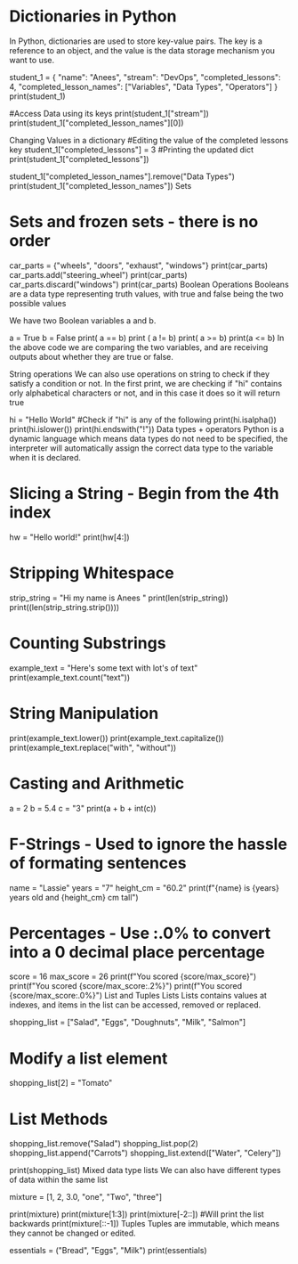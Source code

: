 # Dictionaries in Python
In Python, dictionaries are used to store key-value pairs. The key is a reference to an object, and the value is the data storage mechanism you want to use.

student_1 = {
    "name": "Anees",
    "stream": "DevOps",
    "completed_lessons": 4,
    "completed_lesson_names": ["Variables", "Data Types", "Operators"]
}
print(student_1)

#Access Data using its keys
print(student_1["stream"])
print(student_1["completed_lesson_names"][0])


Changing Values in a dictionary
#Editing the value of the completed lessons key
student_1["completed_lessons"] = 3
#Printing the updated dict
print(student_1["completed_lessons"])

student_1["completed_lesson_names"].remove("Data Types")
print(student_1["completed_lesson_names"])
Sets
# Sets and frozen sets - there is no order

car_parts = {"wheels", "doors", "exhaust", "windows"}
print(car_parts)
car_parts.add("steering_wheel")
print(car_parts)
car_parts.discard("windows")
print(car_parts)
Boolean Operations
Booleans are a data type representing truth values, with true and false being the two possible values

We have two Boolean variables a and b.

a = True
b = False
print( a == b)
print ( a != b)
print( a >= b)
print(a <= b)
In the above code we are comparing the two variables, and are receiving outputs about whether they are true or false.

String operations
We can also use operations on string to check if they satisfy a condition or not. In the first print, we are checking if "hi" contains orly alphabetical characters or not, and in this case it does so it will return true

hi = "Hello World"
#Check if "hi" is any of the following
print(hi.isalpha())
print(hi.islower())
print(hi.endswith("!"))
Data types + operators
Python is a dynamic language which means data types do not need to be specified, the interpreter will automatically assign the correct data type to the variable when it is declared.

# Slicing a String - Begin from the 4th index
hw = "Hello world!"
print(hw[4:])

# Stripping Whitespace
strip_string = "Hi my name is Anees                               "
print(len(strip_string))
print((len(strip_string.strip())))

# Counting Substrings
example_text = "Here's some text with lot's of text"
print(example_text.count("text"))

# String Manipulation
print(example_text.lower())
print(example_text.capitalize())
print(example_text.replace("with", "without"))

# Casting and Arithmetic
a = 2
b = 5.4
c = "3"
print(a + b + int(c))

# F-Strings - Used to ignore the hassle of formating sentences
name = "Lassie"
years = "7"
height_cm = "60.2"
print(f"{name} is {years} years old and {height_cm} cm tall")

# Percentages -  Use :.0% to convert into a 0 decimal place percentage
score = 16
max_score = 26
print(f"You scored {score/max_score}")
print(f"You scored {score/max_score:.2%}")
print(f"You scored {score/max_score:.0%}")
List and Tuples
Lists
Lists contains values at indexes, and items in the list can be accessed, removed or replaced.

shopping_list = ["Salad", "Eggs", "Doughnuts", "Milk", "Salmon"]

# Modify a list element
shopping_list[2] = "Tomato"

# List Methods
shopping_list.remove("Salad")
shopping_list.pop(2)
shopping_list.append("Carrots")
shopping_list.extend(["Water", "Celery"])

print(shopping_list)
Mixed data type lists
We can also have different types of data within the same list

mixture = [1, 2, 3.0, "one", "Two", "three"]

print(mixture)
print(mixture[1:3])
print(mixture[-2::])
#Will print the list backwards
print(mixture[::-1])
Tuples
Tuples are immutable, which means they cannot be changed or edited.

essentials = ("Bread", "Eggs", "Milk")
print(essentials)
 